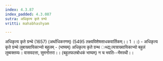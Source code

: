 ```yaml
---
index: 4.3.87
index_padded: 4.3.087
sutra: अधिकृत्य कृते ग्रन्थे
vritti: mahabhashyam

---
```

 अधिकृत्य कृते ग्रन्थे (1657) (अर्थाधिकरणम्) (5495 लक्ष्यविशेषसाधकवार्तिकम्।। 1 ।।) - अधिकृत्य कृते ग्रन्थे लुबाख्यायिकाभ्यो बहुलम् - (भाष्यम्) अधिकृत्य कृते ग्रन्थ ःथ्द्य;त्यत्राख्यायिकाभ्यो बहुलं लुब्वक्तव्यः। वासवदत्ता, सुमनोत्तरा।। (बहुलफलबोधकं भाष्यम्) न च भवति--भैमरथी।। 